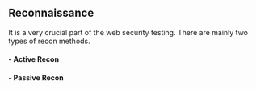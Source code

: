 ## Reconnaissance

It is a very crucial part of the web security testing. There are mainly two types of recon methods.
#### - Active Recon
#### - Passive Recon
